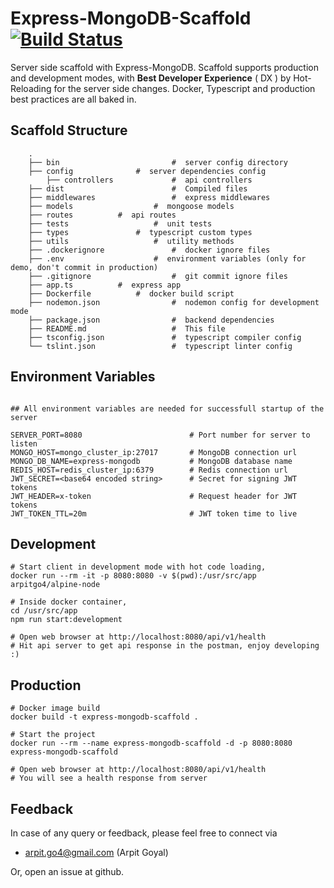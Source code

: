 
# Express-MongoDB-Scaffold [![Build Status](https://travis-ci.org/arpitgo4/React-Redux-Scaffold.svg?branch=master)](https://travis-ci.org/arpitgo4/React-Redux-Scaffold)
Server side scaffold with Express-MongoDB. Scaffold supports production and development modes, with **Best Developer Experience** ( DX ) by Hot-Reloading for the server side changes. Docker, Typescript and production best practices are all baked in.

## Scaffold Structure 

```
	.
	├── bin                     	#  server config directory
	├── config		        #  server dependencies config
        ├── controllers          	#  api controllers
	├── dist                      	#  Compiled files
	├── middlewares              	#  express middlewares
	├── models             		#  mongoose models
	├── routes 			#  api routes    
	├── tests            		#  unit tests
	├── types          		#  typescript custom types
	├── utils            		#  utility methods
	├── .dockerignore           	#  docker ignore files
	├── .env                	#  environment variables (only for demo, don't commit in production)
	├── .gitignore               	#  git commit ignore files
	├── app.ts 			#  express app
	├── Dockerfile			#  docker build script
	├── nodemon.json            	#  nodemon config for development mode
	├── package.json              	#  backend dependencies
	├── README.md                 	#  This file
	├── tsconfig.json               #  typescript compiler config
	└── tslint.json	                #  typescript linter config
```

## Environment Variables
```

## All environment variables are needed for successfull startup of the server

SERVER_PORT=8080                        # Port number for server to listen
MONGO_HOST=mongo_cluster_ip:27017       # MongoDB connection url
MONGO_DB_NAME=express-mongodb           # MongoDB database name
REDIS_HOST=redis_cluster_ip:6379        # Redis connection url
JWT_SECRET=<base64 encoded string>      # Secret for signing JWT tokens
JWT_HEADER=x-token                      # Request header for JWT tokens
JWT_TOKEN_TTL=20m                       # JWT token time to live
```


## Development
```	
# Start client in development mode with hot code loading,
docker run --rm -it -p 8080:8080 -v $(pwd):/usr/src/app arpitgo4/alpine-node

# Inside docker container,
cd /usr/src/app 
npm run start:development

# Open web browser at http://localhost:8080/api/v1/health
# Hit api server to get api response in the postman, enjoy developing :)
```

## Production
```
# Docker image build
docker build -t express-mongodb-scaffold .

# Start the project
docker run --rm --name express-mongodb-scaffold -d -p 8080:8080 express-mongodb-scaffold

# Open web browser at http://localhost:8080/api/v1/health
# You will see a health response from server
```

## Feedback
In case of any query or feedback, please feel free to connect via
* arpit.go4@gmail.com (Arpit Goyal)

Or, open an issue at github.
